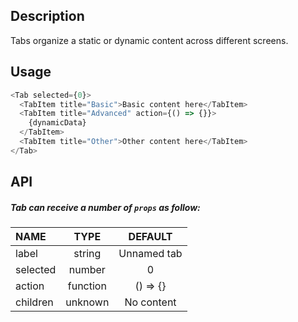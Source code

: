 ## Description

Tabs organize a static or dynamic content across different screens.

## Usage

```js
<Tab selected={0}>
  <TabItem title="Basic">Basic content here</TabItem>
  <TabItem title="Advanced" action={() => {}}>
    {dynamicData}
  </TabItem>
  <TabItem title="Other">Other content here</TabItem>
</Tab>
```

## API

##### Tab can receive a number of `props` as follow:

| NAME     |   TYPE   |   DEFAULT   |
| :------- | :------: | :---------: |
| label    |  string  | Unnamed tab |
| selected |  number  |      0      |
| action   | function |  () => {}   |
| children | unknown  | No content  |
